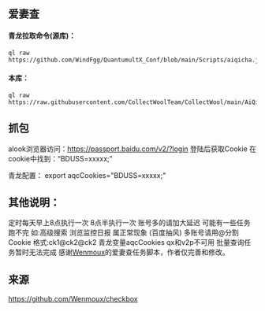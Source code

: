 ## 爱妻查
#### 青龙拉取命令(源库)：
```
ql raw https://github.com/WindFgg/QuantumultX_Conf/blob/main/Scripts/aiqicha.js
```
#### 本库：
```
ql raw https://raw.githubusercontent.com/CollectWoolTeam/CollectWool/main/AiQiCha/aiqicha.js
```

## 抓包
alook浏览器访问：https://passport.baidu.com/v2/?login
登陆后获取Cookie
在cookie中找到：“BDUSS=xxxxx;”

青龙配置：
export aqcCookies="BDUSS=xxxxx;"

## 其他说明：
 定时每天早上8点执行一次 8点半执行一次 账号多的请加大延迟 可能有一些任务跑不完 如:高级搜索 浏览监控日报 属正常现象 (百度抽风)
 多账号请用@分割Cookie  格式:ck1@ck2@ck2 青龙变量aqcCookies qx和v2p不可用
 批量查询任务暂时无法完成 
 感谢[Wenmoux](https://github.com/Wenmoux/checkbox)的爱妻查任务脚本，作者仅完善和修改。

## 来源
https://github.com/Wenmoux/checkbox
